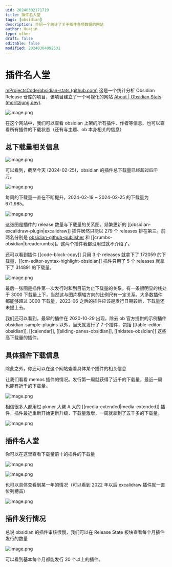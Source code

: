 ```yaml
---
uid: 20240302171719
title: 插件名人堂
tags: [obsidian]
description: 介绍一个统计了关于插件各项数据的网站
author: Huajin
type: other
draft: false
editable: false
modified: 20240304092531
---
```


# 插件名人堂

[mProjectsCode/obsidian-stats (github.com)](https://github.com/mProjectsCode/obsidian-stats) 这是一个统计分析 Obsidian Release 仓库的项目，该项目建立了一个可视化的网站 [About | Obsidian Stats (moritzjung.dev)](https://www.moritzjung.dev/obsidian-stats/home/about/).

![image.png](https://cdn.pkmer.cn/images/20240302171942.png!pkmer)

在这个网站中，我们可以查看 obsidian 上架的所有插件、作者等信息、也可以查看所有插件的下载状态（还有与主题、ob 本身相关的信息）

## 总下载量相关信息

![image.png](https://cdn.pkmer.cn/images/20240302172429.png!pkmer)

可以看到，截至今天 (2024-02-25)，obsidian 的插件总下载量已经超过四千万。

![image.png](https://cdn.pkmer.cn/images/20240302172257.png!pkmer)

每周的下载量一直在不断提升，2024-02-19 ~ 2024-02-25 的下载量为 671,985。

![image.png](https://cdn.pkmer.cn/images/20240302172756.png!pkmer)

这张图是插件的 release 数量与下载量的关系图。频繁更新的 [[obsidian-excalidraw-plugin|excalidraw]] 插件居然只能以 279 个 releases 排在第三。前两名分别是 [obsidian-github-publisher](https://github.com/ObsidianPublisher/obsidian-github-publisher) 和 [[crumbs-obsidian|breadcrumbs]]。这两个插件我都没用过就不介绍了。

还可以看到插件 [[code-block-copy]] 只用 3 个 releases 就拿下了 172059 的下载量，[[cm-editor-syntax-highlight-obsidian]] 插件只用了 5 个 releases 就拿下了 314891 的下载量。

![image.png](https://cdn.pkmer.cn/images/20240302173752.png!pkmer)

最后一张图是插件第一次发行时和到目前为止下载量的关系。有一条很明显的线处于 3000 下载量上下，当然这与图片横轴方向的比例尺有一定关系。大多数插件都能够超过 3000 下载量，2023-06 之后的插件应该是发行日期较新，下载量还未提上去。

我们还可以看到，最早的插件在 2020-10-29 出现，除去 ob 官方提供的示例插件 obsidian-sample-plugins 以外，当天就发行了 7 个插件，包括 [[table-editor-obsidian]], [[calendar]], [[sliding-panes-obsidian]], [[nldates-obsidian]] 这些高下载量的插件。

## 具体插件下载信息

除此之外，你还可以在这个网站查看具体某个插件的相关信息

让我们看看 memos 插件的情况。发行第一周就获得了近千的下载量，最近一周也能有近千的下载量。

![image.png](https://cdn.pkmer.cn/images/20240302175119.png!pkmer)

相信很多人都用过 pkmer 大佬 A 大的 [[media-extended|media-extended]] 插件，插件最近重新开始更新升级，下载量激增，一周就拿到了五千多的下载量。

![image.png](https://cdn.pkmer.cn/images/20240302175457.png!pkmer)

## 插件名人堂

你可以在这里查看下载量前十的插件的下载量

![image.png](https://cdn.pkmer.cn/images/20240302180104.png!pkmer)

![image.png](https://cdn.pkmer.cn/images/20240302180117.png!pkmer)

也可以具体查看到某一年的情况（可以看到 2022 年以后 excalidraw 插件就一直位列榜首）

![image.png](https://cdn.pkmer.cn/images/20240302180134.png!pkmer)

## 插件发行情况

总说 obsidian 的插件审核很慢，我们可以在 Release State 板块查看每个月插件发行的数量

![image.png](https://cdn.pkmer.cn/images/20240302180551.png!pkmer)

可以看到基本每个月都能发行 20 个以上的插件。
